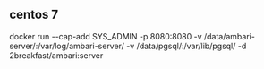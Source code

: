 ## centos 7

docker run --cap-add SYS_ADMIN -p 8080:8080 -v /data/ambari-server/:/var/log/ambari-server/ -v /data/pgsql/:/var/lib/pgsql/ -d 2breakfast/ambari:server
